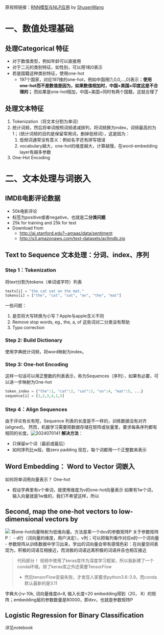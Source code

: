 原视频链接：[RNN模型与NLP应用](https://www.bilibili.com/video/BV1w54y1L7xK?spm_id_from=333.788.videopod.sections&vd_source=e63f08e3795a7d51a7cfc6c0294d87ee) by [ShusenWang](https://space.bilibili.com/1369507485)

# 一、数值处理基础
## 处理Categorical 特征
- 对于数值类型，例如年龄可以直接用
- 对于二元的类别特征，如性别，可以用1和0表示
- 若是国籍这种类别特征，使用one-hot
	- 197个国家，对应197维的one-hot，例如中国用[1,0,0,...,0]表示；**使用one-hot而不是数值是因为，如果数值相加时，中国+美国=印度这是不合理的；** 而如果是one-hot相加，中国+美国=同时有两个国籍，这就合理了

## 处理文本特征
1. Tokenization（将文本分割为单词）
2. 统计词频，然后将单词按照词频递减排列，将词频换为index，词频最高的为1；（统计词频的目的是保留常用词，删掉低频词），这是因为：
	1. 低频词通常没有意义：例如名字还有拼写错误
	2. vocabulary越大，one-hot的维度越大，计算越慢，在word-embedding layer有越多参数
3. One-Hot Encoding

# 二、文本处理与词嵌入

## IMDB电影评论数据
- 50k电影评论
- 标签为positive或者negative，也就是**二分类问题**
- 25k for training and 25k for test
- Download from
	- http://ai.stanford.edu?~amaas/data/sentiment
	- http://s3.amazonaws.com/text-datasets/acllmdb.zip
## Text to Sequence 文本处理：分词、index、序列
### Step 1：Tokenization
将text分割为tokens（单词或字符）列表
```python
texts[i] = "the cat sat on the mat."
tokens[i] = ["the", "cat", "sat", "on", "the", "mat"]
```
一些问题：
1. 是否将大写转换为小写？Apple与apple含义不同
2. Remove stop words, eg., the, a, of 这些词对二分类没有帮助 
3. Typo correction
### Step 2: Build Dictionary
使用字典统计词频，将word映射为index。
### Step 3: One-hot Encoding
这样一句话可以用正整数的列表表示，称为Sequences（序列），如果有必要，可以进一步映射为One-hot
```python
token_index = {"the":1, "cat":2, "sat":3, "on":4, "mat":5, ...}
sequence[i] = [1,2,3,4,1,5]
```
### Step 4：Align Sequences
由于评论有长有短，Sequence 列表的长度是不一样的，训练数据没有对齐(aligned)。
然而，机器学习需要把数据存储在矩阵或张量里，要求每条序列都有相同的长度。![2024070141](E:\桌面文件\2024070141.png)
**解决方法**：
- 只保留w个词（最前或最后）
- 如何序列比w段，做zero padding
现在，每个词都用一个正整数来表示
## Word Embedding： Word to Vector 词嵌入
如何将单词用向量表示？ One-hot
- 假设字典里有v个单词，就使用维度为v的one-hot向量表示
如果有1w个词，输入向量就是1w维的，我们不希望这样，所以
## Second, map the one-hot vectors to low-dimensional vectors by
<img src="Pasted image 20250327204230.png">
将one-hot向量映射为低维向量。方法是乘一个dxv的参数矩阵P
关于参数矩阵P：
- d行（词向量的维度，用户决定），v列；可以把每列看作对应e的一个词向量
- 参数矩阵从训练数据中学习出来，学出的词向量会带有感情色彩：在向量空间表现为，积极的词语互相接近，而消极的词语远离积极的词语并且也相互接近

>代码部分！
>视频中使用了keras库作为深度学习框架，所以我新建了一个conda环境。除了keras库之外还需要TensorFlow
>- 然后tensorFlow安装失败，才发现人家要求python3.6-3.9，而conda默认最新的是3.11

字典大小v-10k, 词向量维度d=8, 输入长度=20
embedding得到（20， 8）的矩阵；embedding层的参数数量是80000，即dxv，也就是参数矩阵P

## Logistic Regression for Binary Classification
详见notebook
